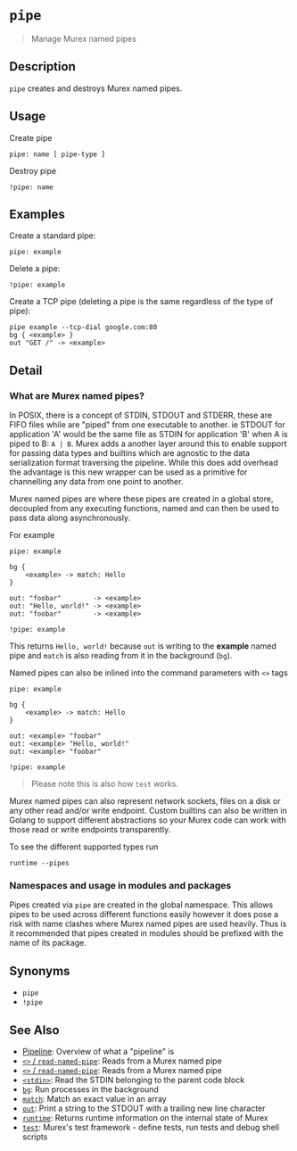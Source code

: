# `pipe`

> Manage Murex named pipes

## Description

`pipe` creates and destroys Murex named pipes.

## Usage

Create pipe

```
pipe: name [ pipe-type ]
```

Destroy pipe

```
!pipe: name
```

## Examples

Create a standard pipe:

```
pipe: example
```

Delete a pipe:

```
!pipe: example
```

Create a TCP pipe (deleting a pipe is the same regardless of the type of pipe):

```
pipe example --tcp-dial google.com:80
bg { <example> }
out "GET /" -> <example>
```

## Detail

### What are Murex named pipes?

In POSIX, there is a concept of STDIN, STDOUT and STDERR, these are FIFO files
while are "piped" from one executable to another. ie STDOUT for application 'A'
would be the same file as STDIN for application 'B' when A is piped to B:
`A | B`. Murex adds a another layer around this to enable support for passing
data types and builtins which are agnostic to the data serialization format
traversing the pipeline. While this does add overhead the advantage is this new
wrapper can be used as a primitive for channelling any data from one point to
another.

Murex named pipes are where these pipes are created in a global store,
decoupled from any executing functions, named and can then be used to pass
data along asynchronously.

For example

```
pipe: example

bg {
    <example> -> match: Hello
}

out: "foobar"        -> <example>
out: "Hello, world!" -> <example>
out: "foobar"        -> <example>

!pipe: example
```

This returns `Hello, world!` because `out` is writing to the **example** named
pipe and `match` is also reading from it in the background (`bg`).

Named pipes can also be inlined into the command parameters with `<>` tags

```
pipe: example

bg {
    <example> -> match: Hello
}

out: <example> "foobar"
out: <example> "Hello, world!"
out: <example> "foobar"

!pipe: example
```

> Please note this is also how `test` works.

Murex named pipes can also represent network sockets, files on a disk or any
other read and/or write endpoint. Custom builtins can also be written in Golang
to support different abstractions so your Murex code can work with those read
or write endpoints transparently.

To see the different supported types run

```
runtime --pipes
```

### Namespaces and usage in modules and packages

Pipes created via `pipe` are created in the global namespace. This allows pipes
to be used across different functions easily however it does pose a risk with
name clashes where Murex named pipes are used heavily. Thus is it recommended
that pipes created in modules should be prefixed with the name of its package.

## Synonyms

* `pipe`
* `!pipe`


## See Also

* [Pipeline](../user-guide/pipeline.md):
  Overview of what a "pipeline" is
* [`<>` / `read-named-pipe`](../commands/namedpipe.md):
  Reads from a Murex named pipe
* [`<>` / `read-named-pipe`](../commands/namedpipe.md):
  Reads from a Murex named pipe
* [`<stdin>`](../commands/stdin.md):
  Read the STDIN belonging to the parent code block
* [`bg`](../commands/bg.md):
  Run processes in the background
* [`match`](../commands/match.md):
  Match an exact value in an array
* [`out`](../commands/out.md):
  Print a string to the STDOUT with a trailing new line character
* [`runtime`](../commands/runtime.md):
  Returns runtime information on the internal state of Murex
* [`test`](../commands/test.md):
  Murex's test framework - define tests, run tests and debug shell scripts